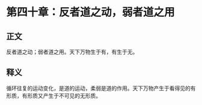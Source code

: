 # 第四十章：反者道之动，弱者道之用

## 正文
反者道之动；弱者道之用。天下万物生于有，有生于无。

## 释义
循环往复的运动变化，是道的运动，柔弱是道的作用。天下万物产生于看得见的有形质，有形质又产生于不可见的无形质。